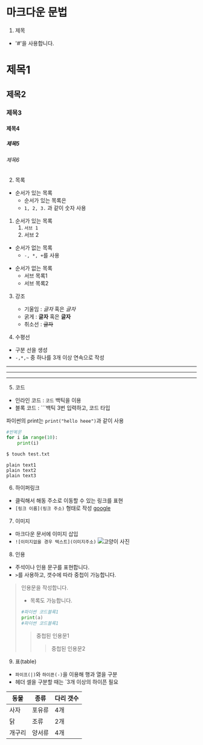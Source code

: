 # 마크다운 문법
1. 제목
+ '#'을 사용합니다.

# 제목1
## 제목2
### 제목3
#### 제목4
##### 제목5
###### 제목6

2. 목록
+ 순서가 있는 목록
	+ 순서가 있는 목록은 
	+ `1, 2, 3.` 과 같이 숫자 사용

1. 순서가 있는 목록
	1. `서브 1`
	2. 서브 2
+ 순서가 없는 목록
	+ `-, *, +`를 사용 

- 순서가 없는 목록
	- 서브 목록1
	- 서브 목록2

3. 강조
	+ 기울임 : *글자* 혹은 _글자_
	+ 굵게 : **글자** 혹은 __글자__
	+ 취소선 : ~~글자~~

4. 수평선
- 구분 선을 생성
- `-,*,~` 중 하나를 3개 이상 연속으로 작성
---
***
___

5. 코드
+ 인라인 코드 : `코드` 백틱을 이용
+ 블록 코드 : ```백틱 3번 입력하고, 코드 타입

파이썬의 print는 `print("hello heee")`과 같이 사용

```python
#반복문
for i in range(10):
	print(i)
```
```bash
$ touch test.txt
```
```
plain text1
plain text2
plain text3
```

6. 하이퍼링크
+ 클릭해서 해동 주소로 이동할 수 있는 링크를 표현
+ `[링크 이름](링크 주소)` 형태로 작성
[google](https://google.com)

7. 이미지
+ 마크다운 문서에 이미지 삽입
+ `![이미지없을 경우 텍스트](이미지주소)`
![고양이 사진](https://image.newsis.com/2023/07/12/NISI20230712_0001313626_web.jpg?rnd=20230712163021)

8. 인용
+ 주석이나 인용 문구를 표현합니다.
+ `>`를 사용하고, 갯수에 따라 중첩이 가능합니다.
> 인용문을 작성합니다.
>
> + 목록도 가능합니다.
> 
> ```python
> #파이썬 코드블록1
> print(a)
> #파이썬 코드블록1
> ```
>> 중첩된 인용문1
>>
>>> 중첩된 인용문2

9. 표(table)
+ `파이프(|)`와 `하이픈(-)`을 이용해 행과 열을 구분
+ 헤더 셀을 구분할 때는 `3개 이상의 하이픈 필요

| 동물 | 종류 | 다리 갯수 |
| --- | --- | --- |
| 사자|포유류|4개|
|닭|조류|2개|
|개구리|양서류|4개|

